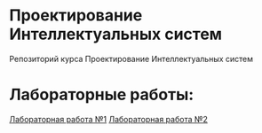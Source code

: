 # Проектирование Интеллектуальных систем
Репозиторий курса Проектирование Интеллектуальных систем

# Лабораторные работы:
 [Лабораторная работа №1](https://github.com/iu5git/Deep-learning/blob/main/notebooks/Lab1.ipynb)
 [Лабораторная работа №2](https://github.com/iu5git/Deep-learning/blob/main/notebooks/Lab2.ipynb)
